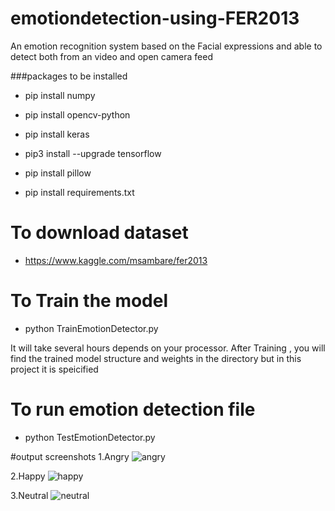 # emotiondetection-using-FER2013
An emotion recognition system based on the Facial expressions and able to detect both from an video and  open camera feed

###packages to be installed 
- pip install numpy
- pip install opencv-python
- pip install keras
- pip3 install --upgrade tensorflow
- pip install pillow

- pip install requirements.txt

# To download dataset
- https://www.kaggle.com/msambare/fer2013

# To Train the model 
- python TrainEmotionDetector.py

It will take several hours depends on your processor. 
After Training , you will find the trained model structure and weights in the directory but in this project it is speicified

# To run emotion detection file
- python TestEmotionDetector.py

#output screenshots
1.Angry
![angry](https://github.com/Vignesh12-12/emotiondetection-using-FER2013-main/assets/136097668/2b274c31-7bb9-4e47-a4ce-591b4ec2f8c1)

2.Happy
![happy](https://github.com/Vignesh12-12/emotiondetection-using-FER2013-main/assets/136097668/1d5f77d6-8bda-4a63-a12f-1a64ba9dccf6)

3.Neutral
![neutral](https://github.com/Vignesh12-12/emotiondetection-using-FER2013-main/assets/136097668/1052e7bb-d666-44a1-adb1-30bcddfbeb4d)



